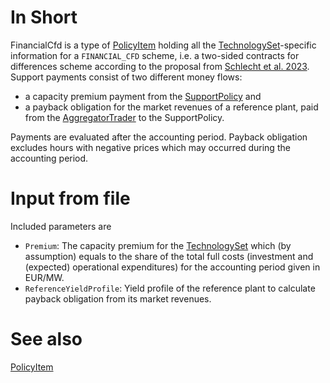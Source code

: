 # In Short
FinancialCfd is a type of [PolicyItem](./PolicyItem) holding all the [TechnologySet](../Comms/TechnologySet)-specific information for a `FINANCIAL_CFD` scheme, i.e. a two-sided contracts for differences scheme 
according to the proposal from [Schlecht et al. 2023](https://www.econstor.eu/handle/10419/268370).
Support payments consist of two different money flows:
* a capacity premium payment from the [SupportPolicy](../Agents/SupportPolicy) and
* a payback obligation for the market revenues of a reference plant, paid from the [AggregatorTrader](../Agents/AggregatorTrader) to the SupportPolicy.

Payments are evaluated after the accounting period.
Payback obligation excludes hours with negative prices which may occurred during the accounting period.

# Input from file
Included parameters are
* `Premium`: The capacity premium for the [TechnologySet](../Comms/TechnologySet) which (by assumption) equals to the share of the total full costs (investment and (expected) operational expenditures) for the accounting period given in EUR/MW.
* `ReferenceYieldProfile`: Yield profile of the reference plant to calculate payback obligation from its market revenues.

# See also
[PolicyItem](./PolicyItem)